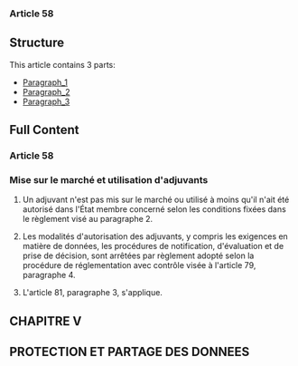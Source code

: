 ### Article 58

## Structure

This article contains 3 parts:

- [Paragraph_1](./Paragraph_1.md)
- [Paragraph_2](./Paragraph_2.md)
- [Paragraph_3](./Paragraph_3.md)

## Full Content

### Article 58

### Mise sur le marché et utilisation d'adjuvants

1. Un adjuvant n'est pas mis sur le marché ou utilisé à moins qu'il n'ait été autorisé dans l'État membre concerné selon les conditions fixées dans le règlement visé au paragraphe 2.

2. Les modalités d'autorisation des adjuvants, y compris les exigences en matière de données, les procédures de notification, d'évaluation et de prise de décision, sont arrêtées par règlement adopté selon la procédure de réglementation avec contrôle visée à l'article 79, paragraphe 4.

3. L'article 81, paragraphe 3, s'applique.

## CHAPITRE V

## PROTECTION ET PARTAGE DES DONNEES